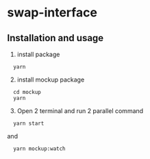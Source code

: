 # swap-interface

## Installation and usage
1. install package
```
  yarn
```

2. install mockup package
```
  cd mockup
  yarn
```

3. Open 2 terminal and run 2 parallel command
```
  yarn start
```
and
```
  yarn mockup:watch
```
